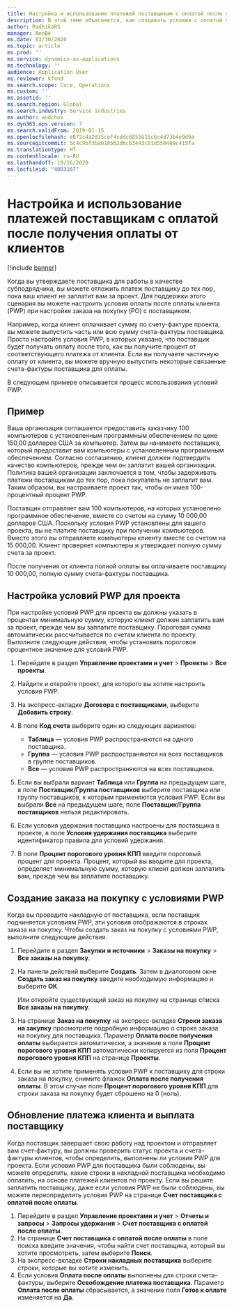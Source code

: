 ```yaml
---
title: Настройка и использование платежей поставщикам с оплатой после получения оплаты от клиентов
description: В этой теме объясняется, как создавать условия с оплатой после оплаты клиентом (PWP), чтобы можно было выпускать частичные платежи поставщикам на основе платежей клиентов.
author: RadhikaRS
manager: AnnBe
ms.date: 03/30/2020
ms.topic: article
ms.prod: ''
ms.service: dynamics-ax-applications
ms.technology: ''
audience: Application User
ms.reviewer: kfend
ms.search.scope: Core, Operations
ms.custom: ''
ms.assetid: ''
ms.search.region: Global
ms.search.industry: Service industries
ms.author: andchoi
ms.dyn365.ops.version: 7
ms.search.validFrom: 2019-01-15
ms.openlocfilehash: e872c4a2d35cef4cddc6851615c6c4d73b4e9d9a
ms.sourcegitcommit: 5c4c9bf3ba018562d6cb3443c01d550489c415fa
ms.translationtype: HT
ms.contentlocale: ru-RU
ms.lasthandoff: 10/16/2020
ms.locfileid: "4083167"
---
```

# <a name="set-up-and-use-pay-when-paid-vendor-payments"></a>Настройка и использование платежей поставщикам с оплатой после получения оплаты от клиентов

[!include [banner](../includes/banner.md)]

Когда вы утверждаете поставщика для работы в качестве субподрядчика, вы можете отложить платеж поставщику до тех пор, пока ваш клиент не заплатит вам за проект. Для поддержки этого сценария вы можете настроить условия оплаты после оплаты клиента (PWP) при настройке заказа на покупку (PO) с поставщиком.

Например, когда клиент оплачивает сумму по счету-фактуре проекта, вы можете выпустить часть или всю сумму счета-фактуры поставщика. Просто настройте условия PWP, в которых указано, что поставщик будет получать оплату после того, как вы получите процент от соответствующего платежа от клиента. Если вы получаете частичную оплату от клиента, вы можете вручную выпустить некоторые связанные счета-фактуры поставщика для оплаты.

В следующем примере описывается процесс использования условий PWP.

## <a name="example"></a>Пример

Ваша организация соглашается предоставить заказчику 100 компьютеров с установленным программным обеспечением по цене 150,00 долларов США за компьютер. Затем вы нанимаете поставщика, который предоставит вам компьютеры с установленным программным обеспечением. Согласно соглашению, клиент должен подтвердить качество компьютеров, прежде чем он заплатит вашей организации. Политика вашей организации заключается в том, чтобы задерживать платежи поставщикам до тех пор, пока покупатель не заплатит вам. Таким образом, вы настраиваете проект так, чтобы он имел 100-процентный процент PWP.

Поставщик отправляет вам 100 компьютеров, на которых установлено программное обеспечение, вместе со счетом на сумму 10 000,00 долларов США. Поскольку условия PWP установлены для вашего проекта, вы не платите поставщику при получении компьютеров. Вместо этого вы отправляете компьютеры клиенту вместе со счетом на 15 000,00. Клиент проверяет компьютеры и утверждает полную сумму счета за проект.

После получения от клиента полной оплаты вы оплачиваете поставщику 10 000,00, полную сумму счета-фактуры поставщика.

## <a name="set-up-pwp-terms-for-a-project"></a>Настройка условий PWP для проекта

При настройке условий PWP для проекта вы должны указать в процентах минимальную сумму, которую клиент должен заплатить вам за проект, прежде чем вы заплатите поставщику. Пороговая сумма автоматически рассчитывается по счетам клиента по проекту. Выполните следующие действия, чтобы установить пороговое процентное значение для условий PWP.

1. Перейдите в раздел **Управление проектами и учет** \> **Проекты** \> **Все проекты**.
2. Найдите и откройте проект, для которого вы хотите настроить условия PWP.
3. На экспресс-вкладке **Договора с поставщиками**, выберите **Добавить строку**.
3. В поле **Код счета** выберите один из следующих вариантов:

    - **Таблица** — условия PWP распространяются на одного поставщика.
    - **Группа** — условия PWP распространяются на всех поставщиков в группе поставщиков.
    - **Все** — условия PWP распространяются на всех поставщиков.

4. Если вы выбрали вариант **Таблица** или **Группа** на предыдущем шаге, в поле **Поставщик/Группа поставщиков** выберите поставщика или группу поставщиков, к которым применяются условия PWP. Если вы выбрали **Все** на предыдущем шаге, поле **Поставщик/Группа поставщиков** нельзя редактировать.
5. Если условия удержания поставщика настроены для поставщика в проекте, в поле **Условия удержания поставщика** выберите идентификатор правила для условий удержания.
6. В поле **Процент порогового уровня КПП** введите пороговый процент для проекта. Процент, который вы вводите для проекта, определяет минимальную сумму, которую клиент должен заплатить вам, прежде чем вы заплатите поставщику.

## <a name="create-a-po-that-has-pwp-terms"></a>Создание заказа на покупку с условиями PWP

Когда вы проводите накладную от поставщика, если поставщик подчиняется условиям PWP, эти условия отображаются в строках заказа на покупку. Чтобы создать заказ на покупку с условиями PWP, выполните следующие действия.

1. Перейдите в раздел **Закупки и источники** \> **Заказы на покупку** \> **Все заказы на покупку**.
2. На панели действий выберите **Создать**. Затем в диалоговом окне **Создать заказ на покупку** введите необходимую информацию и выберите **ОК**.

    Или откройте существующий заказ на покупку на странице списка **Все заказы на покупку**.

4. На странице **Заказ на покупку** на экспресс-вкладке **Строки заказа на закупку** просмотрите подробную информацию о строке заказа на покупку для поставщика. Параметр **Оплата после получения оплаты** выбирается автоматически, а значение в поле **Процент порогового уровня КПП** автоматически копируется из поля **Процент порогового уровня КПП** на странице **Проекты**.
6. Если вы не хотите применять условия PWP к поставщику для строки заказа на покупку, снимите флажок **Оплата после получения оплаты**. В этом случае поле **Процент порогового уровня КПП** для строки заказа на покупку будет сброшено на 0 (ноль).

## <a name="update-a-customer-payment-and-pay-the-vendor"></a>Обновление платежа клиента и выплата поставщику

Когда поставщик завершает свою работу над проектом и отправляет вам счет-фактуру, вы должны проверить статус проекта и счета-фактуры клиентов, чтобы определить, выполнены ли условия PWP для проекта. Если условия PWP для поставщика были соблюдены, вы можете определить, какие строки в накладной поставщика необходимо оплатить, на основе платежей клиентов по проекту. Если вы решите заплатить поставщику, даже если условия PWP не были соблюдены, вы можете переопределить условия PWP на странице **Счет поставщика с оплатой после оплаты**.

1. Перейдите в раздел **Управление проектами и учет** \> **Отчеты и запросы** \> **Запросы удержания** \> **Счет поставщика с оплатой после оплаты**.
2. На странице **Счет поставщика с оплатой после оплаты** в поле поиска введите значения, чтобы найти счет поставщика, который вы хотите просмотреть, затем выберите **Поиск**.
3. На экспресс-вкладке **Строки накладных поставщика** выберите строки, которые вы хотите изменить.
4. Если условия **Оплата после оплаты** выполнены для строки счета-фактуры, выберите **Освобождение платежа поставщика**. Параметр **Оплата после оплаты** сбрасывается, а значение поля **Готов к оплате** изменяется на **Да**.
